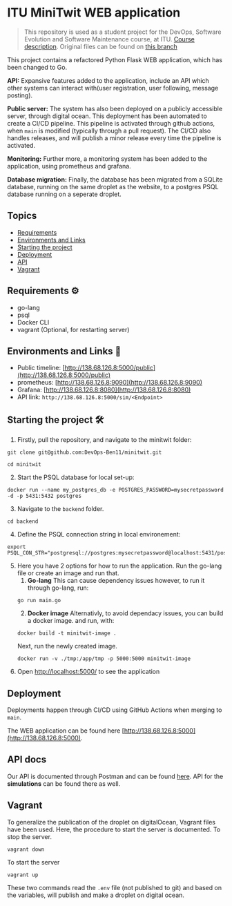 # ITU MiniTwit WEB application
> This repository is used as a student project for the DevOps, Software Evolution and Software Maintenance course, at ITU. [Course description](https://learnit.itu.dk/local/coursebase/view.php?s=ft&view=public&ciid=642). Original files can be found on [this branch](https://github.com/DevOps-Ben11/minitwit/tree/Orignal-Minitwit)

This project contains a refactored Python Flask WEB application, which has been changed to Go.

**API:**
Expansive features added to the application, include an API which other systems can interact with(user registration, user following, message posting). 

**Public server:**
The system has also been deployed on a publicly accessible server, through digital ocean. This deployment has been automated to create a CI/CD pipeline. This pipeline is activated through github actions, when `main` is modified (typically through a pull request). The CI/CD also handles releases, and will publish a minor release every time the pipeline is activated. 

**Monitoring:**
Further more, a monitoring system has been added to the application, using prometheus and grafana.  

**Database migration:**
Finally, the database has been migrated from a SQLite database, running on the same droplet as the website, to a postgres PSQL database running on a seperate droplet.

## Topics 
- [Requirements](#requirements-⚙️)
- [Environments and Links](#environments-and-links-🔗)
- [Starting the project](#starting-the-project-🛠)
- [Deployment](#deployment)
- [API](#api-docs)
- [Vagrant](#vagrant)

## Requirements ⚙️
- go-lang
- psql
- Docker CLI
- vagrant (Optional, for restarting server)

## Environments and Links 🔗
- Public timeline:  [http://138.68.126.8:5000/public](http://138.68.126.8:5000/public)
- prometheus: [http://138.68.126.8:9090](http://138.68.126.8:9090)
- Grafana: [http://138.68.126.8:8080](http://138.68.126.8:8080)
- API link: `http://138.68.126.8:5000/sim/<Endpoint>`

## Starting the project 🛠
1. Firstly, pull the repository, and navigate to the minitwit folder:
``` 
git clone git@github.com:DevOps-Ben11/minitwit.git
```
```
cd minitwit
```
2. Start the PSQL database for local set-up: 
```
docker run --name my_postgres_db -e POSTGRES_PASSWORD=mysecretpassword -d -p 5431:5432 postgres
```
3. Navigate to the `backend` folder.
```
cd backend
``` 
4. Define the PSQL connection string in local environement: 
```
export PSQL_CON_STR="postgresql://postgres:mysecretpassword@localhost:5431/postgres"
```

5. Here you have 2 options for how to run the application. Run the go-lang file or create an image and run that. 
    1. **Go-lang** This can cause dependency issues however, to run it through go-lang, run: 
    ```
    go run main.go
    ```
    2. **Docker image** Alternativly, to avoid dependacy issues, you can build a docker image. and run, with:   
    ```
    docker build -t minitwit-image .
    ```
    Next, run the newly created image.
    ```
    docker run -v ./tmp:/app/tmp -p 5000:5000 minitwit-image
    ```
5. Open [http://localhost:5000/](http://localhost:5000/) to see the application

## Deployment
Deployments happen through CI/CD using GitHub Actions when merging to `main`.

The WEB application can be found here [http://138.68.126.8:5000](http://138.68.126.8:5000).

## API docs
Our API is documented through Postman and can be found [here](https://documenter.getpostman.com/view/1487273/2sA2rCU2He#intro). API for the **simulations** can be found there as well.


## Vagrant
To generalize the publication of the droplet on digitalOcean, Vagrant files have been used. Here, the procedure to start the server is documented. 
To stop the server. 
```
vagrant down
```

To start the server 
```
vagrant up
```

These two commands read the `.env` file (not published to git) and based on the variables, will publish and make a droplet on digital ocean. 
